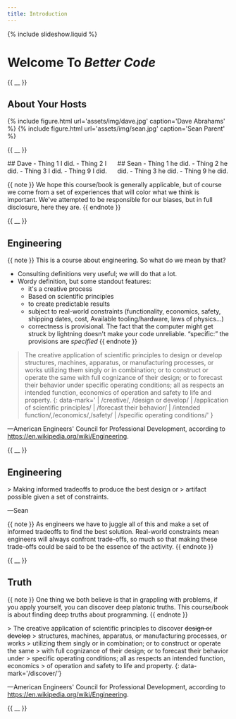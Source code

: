 ```yaml
---
title: Introduction
---
```


{% include slideshow.liquid %}

<div><!-- Spacer on top that causes the title to be centered --></div>

# Welcome To *Better Code*

{{ __ }}

## About Your Hosts

<div class="columns">
{% include figure.html url='assets/img/dave.jpg' caption='Dave Abrahams' %}
{% include figure.html url='assets/img/sean.jpg' caption='Sean Parent' %}
</div>

{{ __ }}

<div markdown=1 class="columns">
<div markdown=1>
## Dave
- Thing 1 I did.
- Thing 2 I did.
- Thing 3 I did.
- Thing 9 I did.
</div>
<div markdown=1>
## Sean
- Thing 1 he did.
- Thing 2 he did.
- Thing 3 he did.
- Thing 9 he did.
</div>
</div>

{{ note }}
We hope this course/book is generally applicable, but of course we come from a
set of experiences that will color what we think is important.  We've attempted
to be responsible for our biases, but in full disclosure, here they are.
{{ endnote }}

{{ __ }}

## Engineering

{{ note }}
This is a course about engineering.  So what do we mean by that?

- Consulting definitions very useful; we will do that a lot.
- Wordy definition, but some standout features:
  - it's a creative process
  - Based on scientific principles
  - to create predictable results
  - subject to real-world constraints (functionality, economics, safety, shipping dates,
    cost, Available tooling/hardware, laws of physics…)
  - correctness is provisional. The fact that the computer might get struck by
    lightning doesn't make your code unreliable. “specific:” the provisions are
    *specified*
{{ endnote }}

<div markdown=1>

> The creative application of scientific principles to design or develop
> structures, machines, apparatus, or manufacturing processes, or works
> utilizing them singly or in combination; or to construct or operate the same
> with full cognizance of their design; or to forecast their behavior under
> specific operating conditions; all as respects an intended function, economics
> of operation and safety to life and property.
{: data-mark='
| /creative/, /design or develop/
| /application of scientific principles/
| /forecast their behavior/
| /intended function/,/economics/,/safety/
| /specific operating conditions/' }

—American Engineers' Council for Professional Development, according to
https://en.wikipedia.org/wiki/Engineering.
</div>

{{ __ }}

## Engineering

<div markdown=1>
> Making informed tradeoffs to produce the best design or
> artifact possible given a set of constraints.

—Sean
</div>

{{ note }}
As engineers we have to juggle all of this and make a set of informed
tradeoffs to find the best solution.  Real-world constraints mean engineers will
always confront trade-offs, so much so that making these trade-offs could be
said to be the essence of the activity.
{{ endnote }}

{{ __ }}

## Truth

{{ note }}
One thing we both believe is that in grappling with problems, if you apply
yourself, you can discover deep platonic truths.  This course/book is about
finding deep truths about programming.
{{ endnote }}

<div markdown=1>
> The creative application of scientific principles to discover <s>design or develop</s>
> structures, machines, apparatus, or manufacturing processes, or works
> utilizing them singly or in combination; or to construct or operate the same
> with full cognizance of their design; or to forecast their behavior under
> specific operating conditions; all as respects an intended function, economics
> of operation and safety to life and property.
{: data-mark='/discover/'}

—American Engineers' Council for Professional Development, according to
https://en.wikipedia.org/wiki/Engineering.

</div>

{{ __ }}
